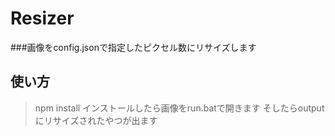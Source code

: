 # Resizer
###画像をconfig.jsonで指定したピクセル数にリサイズします

## 使い方
> npm install
> インストールしたら画像をrun.batで開きます
> そしたらoutputにリサイズされたやつが出ます
